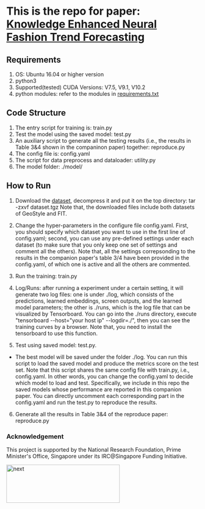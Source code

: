 # This is the repo for paper: [Knowledge Enhanced Neural Fashion Trend Forecasting](https://arxiv.org/pdf/2005.03297.pdf)

## Requirements
1. OS: Ubuntu 16.04 or higher version
2. python3
3. Supported(tested) CUDA Versions: V7.5, V9.1, V10.2
4. python modules: refer to the modules in [requirements.txt](https://github.com/mysbupt/KERN_reproduce/blob/master/requirements.txt)

## Code Structure

1. The entry script for training is: train.py
2. Test the model using the saved model: test.py
3. An auxiliary script to generate all the testing results (i.e., the results in Table 3&4 shown in the companinon paper) together: reproduce.py
4. The config file is: config.yaml
5. The script for data preprocess and dataloader: utility.py
6. The model folder: ./model/

## How to Run
1. Download the [dataset](https://drive.google.com/file/d/1E_gPmh6lIHyXEx3lRDWWKvm_8op5B82t/view?usp=sharing), decompress it and put it on the top directory: tar -zxvf dataset.tgz
Note that, the downloaded files include both datasets of GeoStyle and FIT.

2. Change the hyper-parameters in the configure file config.yaml. First, you should specify which dataset you want to use in the first line of config.yaml; second, you can use any pre-defined settings under each dataset (to make sure that you only keep one set of settings and comment all the others). Note that, all the settings correpsonding to the results in the companion paper's table 3/4 have been provided in the config.yaml, of which one is active and all the others are commented.

3. Run the training: train.py

4. Log/Runs: after running a experiment under a certain setting, it will generate two log files: one is under ./log, which consists of the predictions, learned embeddings, screen outputs, and the learned model parameters; the other is ./runs, which is the log file that can be visualized by Tensorboard. You can go into the ./runs directory, execute "tensorboard --host="your host ip" --logdir=./", then you can see the training curves by a browser. Note that, you need to install the tensorboard to use this function.

5. Test using saved model: test.py.

- The best model will be saved under the folder ./log. You can run this script to load the saved model and produce the metrics score on the test set. Note that this script shares the same config file with train.py, i.e., config.yaml. In other words, you can change the config.yaml to decide which model to load and test. Specifically, we include in this repo the saved models whose performance are reported in this companion paper. You can directly uncomment each corresponding part in the config.yaml and run the test.py to reproduce the results.

6. Generate all the results in Table 3&4 of the reproduce paper: reproduce.py

### Acknowledgement
This project is supported by the National Research Foundation, Prime Minister's Office, Singapore under its IRC@Singapore Funding Initiative.

<img src="https://github.com/mysbupt/KERN/blob/master/next.png" width = "297" height = "100" alt="next" align=center />
